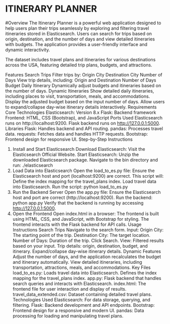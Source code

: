 # ITINERARY PLANNER
#Overview
The Itinerary Planner is a powerful web application designed to help users plan their trips seamlessly by exploring and filtering travel itineraries stored in Elasticsearch. Users can search for trips based on origin, destination, and the number of days and view detailed itineraries with budgets. The application provides a user-friendly interface and dynamic interactivity.

The dataset includes travel plans and itineraries for various destinations across the USA, featuring detailed trip plans, budgets, and attractions.

Features
Search Trips
Filter trips by:
Origin City
Destination City
Number of Days
View trip details, including:
Origin and Destination
Number of Days
Budget
Daily Itinerary
Dynamically adjust budgets and itineraries based on the number of days.
Dynamic Itineraries
Show detailed daily itineraries, including places to visit, transportation, meals, and accommodations.
Display the adjusted budget based on the input number of days.
Allow users to expand/collapse day-wise itinerary details interactively.
Requirements
Core Technologies
Elasticsearch: Version 8.x
Flask: Backend framework
Frontend: HTML, CSS (Bootstrap), and JavaScript
Ports Used
Elasticsearch runs on http://localhost:9200.
Flask backend runs on http://127.0.0.1:5000.
Libraries
Flask: Handles backend and API routing.
pandas: Processes travel data.
requests: Fetches data and handles HTTP requests.
Bootstrap: Frontend design for responsive UI.
Step-by-Step Instructions
1. Install and Start Elasticsearch
Download Elasticsearch:
Visit the Elasticsearch Official Website.
Start Elasticsearch:
Unzip the downloaded Elasticsearch package.
Navigate to the bin directory and run:
./elasticsearch
2. Load Data into Elasticsearch
Open the load_to_es.py file:
Ensure the Elasticsearch host and port (localhost:9200) are correct.
This script will:
Define the index mapping for the travel_plans index.
Load travel data into Elasticsearch.
Run the script:
python load_to_es.py
3. Run the Backend Server
Open the app.py file:
Ensure the Elasticsearch host and port are correct (http://localhost:9200).
Run the backend:
python app.py
Verify that the backend is running by accessing http://127.0.0.1:5000.
4. Open the Frontend
Open index.html in a browser:
The frontend is built using HTML, CSS, and JavaScript, with Bootstrap for styling.
The frontend interacts with the Flask backend for API calls.
Usage Instructions
Search Trips
Navigate to the search form.
Input:
Origin City: The starting point of the trip.
Destination City: The target location.
Number of Days: Duration of the trip.
Click Search.
View:
Filtered results based on your input.
Trip details: origin, destination, budget, and itinerary.
Expand/collapse day-wise itinerary details.
Dynamic Features
Adjust the number of days, and the application recalculates the budget and itinerary automatically.
View detailed itineraries, including transportation, attractions, meals, and accommodations.
Key Files
load_to_es.py:
Loads travel data into Elasticsearch.
Defines the index mapping for the travel_plans index.
app.py:
Flask backend that handles search queries and interacts with Elasticsearch.
index.html:
The frontend file for user interaction and display of results.
travel_data_extended.csv:
Dataset containing detailed travel plans.
Technologies Used
Elasticsearch: For data storage, querying, and filtering.
Flask: Backend development and API endpoints.
Bootstrap: Frontend design for a responsive and modern UI.
pandas: Data processing for loading and manipulating travel plans.

